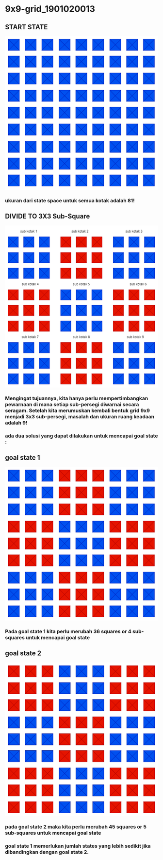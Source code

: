 # 9x9-grid_1901020013
## START STATE
![state1](g1.png)

### ukuran dari state space untuk semua kotak adalah **81!**

## DIVIDE TO 3X3 Sub-Square
![subkotak](sg1.png)

 ### Mengingat tujuannya, kita hanya perlu mempertimbangkan pewarnaan di mana setiap sub-persegi diwarnai secara seragam.  Setelah kita merumuskan kembali bentuk grid 9x9 menjadi 3x3 sub-persegi, masalah dan ukuran ruang keadaan adalah **9!**

### ada dua solusi yang dapat dilakukan untuk mencapai goal state :
## goal state 1

![goalstate1](s1.png)

### Pada goal state 1 kita perlu merubah 36 squares or 4 sub-squares untuk mencapai goal state

## goal state 2

![goalstate2](s2.png)

### pada goal state 2 maka kita perlu merubah 45 squares or 5 sub-squares untuk mencapai goal state

### goal state 1 memerlukan jumlah states yang lebih sedikit jika dibandingkan dengan goal state 2.
